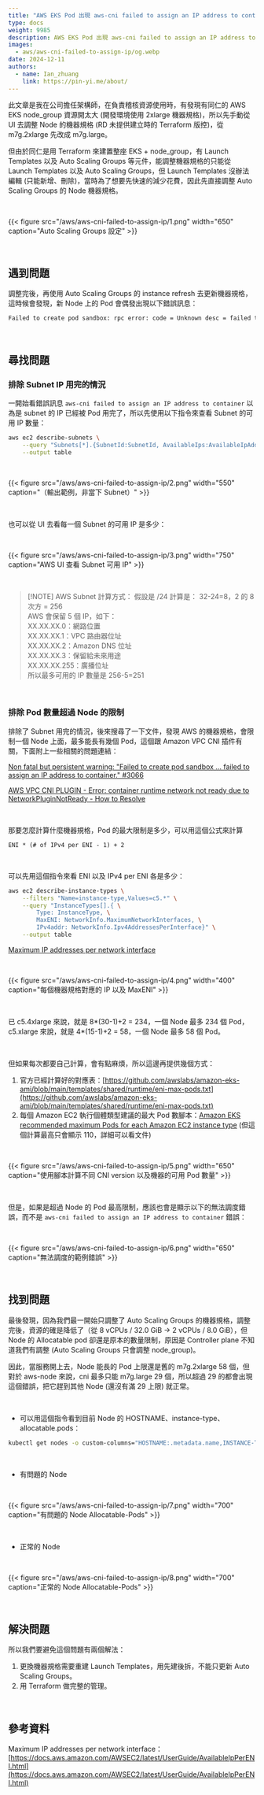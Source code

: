 ```yaml
---
title: "AWS EKS Pod 出現 aws-cni failed to assign an IP address to container 錯誤"
type: docs
weight: 9985
description: AWS EKS Pod 出現 aws-cni failed to assign an IP address to container 錯誤
images:
  - aws/aws-cni-failed-to-assign-ip/og.webp
date: 2024-12-11
authors:
  - name: Ian_zhuang
    link: https://pin-yi.me/about/
---
```


此文章是我在公司擔任架構師，在負責稽核資源使用時，有發現有同仁的 AWS EKS node_group 資源開太大 (開發環境使用 2xlarge 機器規格)，所以先手動從 UI 去調整 Node 的機器規格 (RD 未提供建立時的 Terraform 版控)，從 m7g.2xlarge 先改成 m7g.large。

但由於同仁是用 Terraform 來建置整座 EKS + node_group，有 Launch Templates 以及 Auto Scaling Groups 等元件，能調整機器規格的只能從 Launch Templates 以及 Auto Scaling Groups，但 Launch Templates 沒辦法編輯 (只能新增、刪除)，當時為了想要先快速的減少花費，因此先直接調整 Auto Scaling Groups 的 Node 機器規格。

<br>

{{< figure src="/aws/aws-cni-failed-to-assign-ip/1.png" width="650" caption="Auto Scaling Groups 設定" >}}

<br>

## 遇到問題

調整完後，再使用 Auto Scaling Groups 的 instance refresh 去更新機器規格，這時候會發現，新 Node 上的 Pod 會偶發出現以下錯誤訊息：

```txt
Failed to create pod sandbox: rpc error: code = Unknown desc = failed to setup network for sandbox "XXXXXXXXX": plugin type="aws-cni" name="aws-cni" failed (add): add cmd: failed to assign an IP address to container
```

<br>

## 尋找問題

### 排除 Subnet IP 用完的情況

一開始看錯誤訊息 `aws-cni failed to assign an IP address to container` 以為是 subnet 的 IP 已經被 Pod 用完了，所以先使用以下指令來查看 Subnet 的可用 IP 數量：

```bash
aws ec2 describe-subnets \
    --query "Subnets[*].{SubnetId:SubnetId, AvailableIps:AvailableIpAddressCount, CidrBlock:CidrBlock}" \
    --output table
```

<br>

{{< figure src="/aws/aws-cni-failed-to-assign-ip/2.png" width="550" caption="（輸出範例，非當下 Subnet）" >}}

<br>

也可以從 UI 去看每一個 Subnet 的可用 IP 是多少：

<br>

{{< figure src="/aws/aws-cni-failed-to-assign-ip/3.png" width="750" caption="AWS UI 查看 Subnet 可用 IP" >}}

<br>

> [!NOTE] AWS Subnet 計算方式：
>假設是 /24 計算是： 32-24=8，2 的 8 次方 = 256<br>
AWS 會保留 5 個 IP，如下：<br>
XX.XX.XX.0：網路位置<br>
XX.XX.XX.1：VPC 路由器位址<br>
XX.XX.XX.2：Amazon DNS 位址<br>
XX.XX.XX.3：保留給未來用途<br>
XX.XX.XX.255：廣播位址<br>
所以最多可用的 IP 數量是 256-5=251

<br>

### 排除 Pod 數量超過 Node 的限制

排除了 Subnet 用完的情況，後來搜尋了一下文件，發現 AWS 的機器規格，會限制一個 Node 上面，最多能長有幾個 Pod，這個跟 Amazon VPC CNI 插件有關，下面附上一些相關的問題連結：

[Non fatal but persistent warning: "Failed to create pod sandbox ... failed to assign an IP address to container." #3066](https://github.com/aws/amazon-vpc-cni-k8s/issues/3066)

[AWS VPC CNI PLUGIN - Error: container runtime network not ready due to NetworkPluginNotReady - How to Resolve](https://serverfault.com/questions/1156773/aws-vpc-cni-plugin-error-container-runtime-network-not-ready-due-to-networkpl)

<br>

那要怎麼計算什麼機器規格，Pod 的最大限制是多少，可以用這個公式來計算

```
ENI * (# of IPv4 per ENI - 1) + 2
```

<br>

可以先用這個指令來看 ENI 以及 IPv4 per ENI 各是多少：

```bash
aws ec2 describe-instance-types \
    --filters "Name=instance-type,Values=c5.*" \
    --query "InstanceTypes[].{ \
        Type: InstanceType, \
        MaxENI: NetworkInfo.MaximumNetworkInterfaces, \
        IPv4addr: NetworkInfo.Ipv4AddressesPerInterface}" \
    --output table
```

[Maximum IP addresses per network interface](https://docs.aws.amazon.com/AWSEC2/latest/UserGuide/AvailableIpPerENI.html)

<br>

{{< figure src="/aws/aws-cni-failed-to-assign-ip/4.png" width="400" caption="每個機器規格對應的 IP 以及 MaxENI" >}}

<br>

已 c5.4xlarge 來說，就是 8*(30-1)+2 = 234，一個 Node 最多 234 個 Pod，c5.xlarge 來說，就是 4*(15-1)+2 = 58，一個 Node 最多 58 個 Pod。

<br>

但如果每次都要自己計算，會有點麻煩，所以這邊再提供幾個方式：
1. 官方已經計算好的對應表：[https://github.com/awslabs/amazon-eks-ami/blob/main/templates/shared/runtime/eni-max-pods.txt](https://github.com/awslabs/amazon-eks-ami/blob/main/templates/shared/runtime/eni-max-pods.txt)
2. 每個 Amazon EC2 執行個體類型建議的最大 Pod 數腳本：[Amazon EKS recommended maximum Pods for each Amazon EC2 instance type](https://docs.aws.amazon.com/eks/latest/userguide/choosing-instance-type.html#determine-max-pods)
(但這個計算最高只會顯示 110，詳細可以看文件)

<br>

{{< figure src="/aws/aws-cni-failed-to-assign-ip/5.png" width="650" caption="使用腳本計算不同 CNI version 以及機器的可用 Pod 數量" >}}

<br>

但是，如果是超過 Node 的 Pod 最高限制，應該也會是顯示以下的無法調度錯誤，而不是 `aws-cni failed to assign an IP address to container` 錯誤：

<br>

{{< figure src="/aws/aws-cni-failed-to-assign-ip/6.png" width="650" caption="無法調度的範例錯誤" >}}

<br>

## 找到問題

最後發現，因為我們最一開始只調整了 Auto Scaling Groups 的機器規格，調整完後，資源的確是降低了（從 8 vCPUs / 32.0 GiB → 2 vCPUs / 8.0 GiB），但 Node 的 Allocatable pod 卻還是原本的數量限制，原因是 Controller plane 不知道我們有調整 (Auto Scaling Groups 只會調整 node_group)。

因此，當服務開上去，Node 能長的 Pod 上限還是舊的 m7g.2xlarge 58 個，但對於 aws-node 來說，cni 最多只能 m7g.large 29 個，所以超過 29 的都會出現這個錯誤，把它趕到其他 Node (還沒有滿 29 上限) 就正常。

<br>

- 可以用這個指令看到目前 Node 的 HOSTNAME、instance-type、allocatable.pods：

```bash
kubectl get nodes -o custom-columns="HOSTNAME:.metadata.name,INSTANCE-TYPE:.metadata.labels.node\\.kubernetes\\.io/instance-type,ALLOCATABLE-PODS:.status.allocatable.pods"
```

<br>

- 有問題的 Node

<br>

{{< figure src="/aws/aws-cni-failed-to-assign-ip/7.png" width="700" caption="有問題的 Node Allocatable-Pods" >}}

<br>

- 正常的 Node

<br>

{{< figure src="/aws/aws-cni-failed-to-assign-ip/8.png" width="700" caption="正常的 Node Allocatable-Pods" >}}

<br>

## 解決問題

所以我們要避免這個問題有兩個解法：
1. 更換機器規格需要重建 Launch Templates，用先建後拆，不能只更新 Auto Scaling Groups。
2. 用 Terraform 做完整的管理。

<br>

## 參考資料

Maximum IP addresses per network interface：[https://docs.aws.amazon.com/AWSEC2/latest/UserGuide/AvailableIpPerENI.html](https://docs.aws.amazon.com/AWSEC2/latest/UserGuide/AvailableIpPerENI.html)
